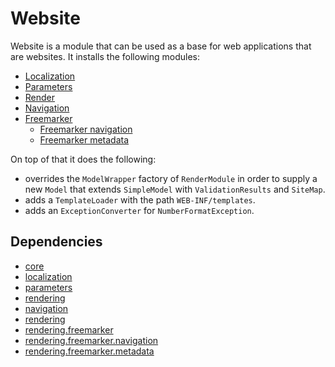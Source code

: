 # Website #

Website is a module that can be used as a base for web applications that are websites. It installs the following modules:

  * [Localization](Localization.md)
  * [Parameters](Parameters.md)
  * [Render](Render.md)
  * [Navigation](Navigation.md)
  * [Freemarker](Freemarker.md)
    * [Freemarker navigation](Freemarker_navigation.md)
    * [Freemarker metadata](Freemarker_metadata.md)

On top of that it does the following:

  * overrides the `ModelWrapper` factory of `RenderModule` in order to supply a new `Model` that extends `SimpleModel` with `ValidationResults` and `SiteMap`.
  * adds a `TemplateLoader` with the path `WEB-INF/templates`.
  * adds an `ExceptionConverter` for `NumberFormatException`.

## Dependencies ##

  * [core](core.md)
  * [localization](localization.md)
  * [parameters](parameters.md)
  * [rendering](rendering.md)
  * [navigation](navigation.md)
  * [rendering](rendering.md)
  * [rendering.freemarker](rendering_freemarker.md)
  * [rendering.freemarker.navigation](rendering_freemarker_navigation.md)
  * [rendering.freemarker.metadata](rendering_freemarker_metadata.md)